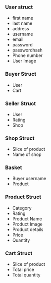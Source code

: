 ### User struct
* first name
* last name
* address
* username
* email
* password
* passwordhash
* Phone number
* User Image



### Buyer Struct
* User
* Cart



### Seller Struct
* User
* Rating
* Shop

### Shop Struct
* Slice of product
* Name of shop
### Basket
* Buyer username
* Product
### Product Struct
* Category
* Rating
* Product Name
* Product Image
* Product details
* Price
* Quantity

### Cart Struct
* Slice of product
* Total price
* Total quantity
